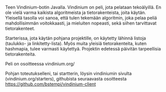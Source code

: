Teen Vindinium-botin Javalla. Vindinium on peli, jota pelataan tekoälyillä. En ole vielä varma kaikista algoritmeista ja tietorakenteista, joita käytän. Yleisellä tasolla voi sanoa, että tulen tekemään algoritmin, joka pelaa peliä mahdollisimmän voitokkaasti, ja mieluiten nopeasti, sekä siihen tarvittavat tietorakenteet.

Starterissa, jota käytän pohjana projektille, on käytetty lähinnä listoja (taulukko- ja linkitetty-lista). Myös muita yleisiä tietorakenteita, kuten hashmapia, tulee varmasti käytettyä. Projektin edetessä päivitän tarpeellisia tietorakenteita.

Peli on osoitteessa vindinium.org/

Pohjan toteutukselleni, tai startterin, löysin vindiniumin sivulta (vindinium.org/starters), githubista seuraavasta osoitteesta https://github.com/bstempi/vindinium-client
